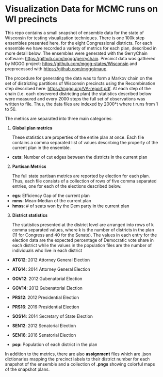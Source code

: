 # Visualization Data for MCMC runs on WI precincts

This repo contains a small snapshot of ensemble data for the state of Wisconsin for testing visualization techniques. There is one 100k step ensembles presented here, for the eight Congressional districts. For each ensemble we have recorded a variety of metrics for each plan, described in more detail below. The ensembles were generated with the GerryChain software: <https://github.com/mggg/gerrychain>. Precinct data was gathered by MGGG project: <https://github.com/mggg-states/Wisconsin> and preprocessed with <https://github.com/mggg/maup>. 

The procedure for generating the data was to form a Markov chain on the set of districting partitions of Wisconsin precincts using the Recombination step described here: <https://mggg.org/VA-report.pdf>. At each step of the chain (i.e. each obsevered districting plan) the statistics described below were measured and every 2000 steps the full set of observations was written to file. Thus, the data files are indexed by 2000*t where t runs from 1 to 50. 

The metrics are separated into three main categories:

1. **Global plan metrics**

   These statistics are properties of the entire plan at once. Each file contains a comma separated list of values describing the property of the current plan in the ensemble. 

  * **cuts**: Number of cut edges between the districts in the current plan

2. **Partisan Metrics**

   The full state partisan metrics are reported by election for each plan. Thus, each file consists of a collection of rows of five comma separated entries, one for each of the elections described below. 

  * **egs**: Efficiency Gap of the current plan
  * **mms**: Mean-Median of the current plan
  * **hmss**: # of seats won by the Dem party in the current plan

3. **District statistics**

   The statistics presented at the district level are arranged into rows of k comma separated values, where k is the number of districts in the plan (11 for Congress and 40 for the Senate). The values in each entry for the election data are the expected percentage of Democratic vote share in each district while the values in the population files are the number of individuals who live in each district
  * **ATG12**: 2012 Attorney General Election
  * **ATG14**: 2014 Attorney General Election 
  * **GOV12**: 2012 Gubenatorial Election
  * **GOV14**: 2012 Gubenatorial Election
  * **PRS12**: 2012 Presidential Election
  * **PRS16**: 2016 Presidential Election
  * **SOS14**: 2014 Secretary of State Election
  * **SEN12**: 2012 Senatorial Election
  * **SEN16**: 2016 Senatorial Election

  * **pop**: Population of each district in the plan


In addition to the metrics, there are also **assignment** files which are .json dictionaries mapping the precinct labels to their district number for each snapshot of the ensemble and a collection of **.pngs** showing colorful maps of the snapshot plans. 
